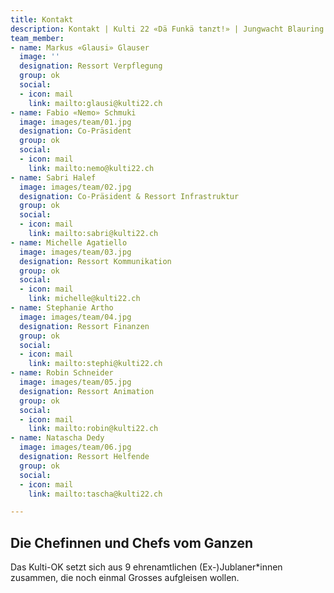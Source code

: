 ```yaml
---
title: Kontakt
description: Kontakt | Kulti 22 «Dä Funkä tanzt!» | Jungwacht Blauring Schweiz
team_member:
- name: Markus «Glausi» Glauser
  image: ''
  designation: Ressort Verpflegung
  group: ok
  social:
  - icon: mail
    link: mailto:glausi@kulti22.ch
- name: Fabio «Nemo» Schmuki
  image: images/team/01.jpg
  designation: Co-Präsident
  group: ok
  social:
  - icon: mail
    link: mailto:nemo@kulti22.ch
- name: Sabri Halef
  image: images/team/02.jpg
  designation: Co-Präsident & Ressort Infrastruktur
  group: ok
  social:
  - icon: mail
    link: mailto:sabri@kulti22.ch
- name: Michelle Agatiello
  image: images/team/03.jpg
  designation: Ressort Kommunikation
  group: ok
  social:
  - icon: mail
    link: michelle@kulti22.ch
- name: Stephanie Artho
  image: images/team/04.jpg
  designation: Ressort Finanzen
  group: ok
  social:
  - icon: mail
    link: mailto:stephi@kulti22.ch
- name: Robin Schneider
  image: images/team/05.jpg
  designation: Ressort Animation
  group: ok
  social:
  - icon: mail
    link: mailto:robin@kulti22.ch
- name: Natascha Dedy
  image: images/team/06.jpg
  designation: Ressort Helfende
  group: ok
  social:
  - icon: mail
    link: mailto:tascha@kulti22.ch

---
```

## Die Chefinnen und Chefs vom Ganzen

Das Kulti-OK setzt sich aus 9 ehrenamtlichen (Ex-)Jublaner*innen zusammen, die noch einmal Grosses aufgleisen wollen.